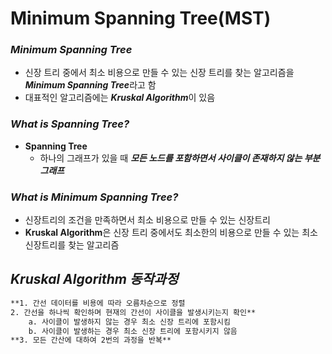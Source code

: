 # Minimum Spanning Tree(MST)

### ***Minimum Spanning Tree***

- 신장 트리 중에서 최소 비용으로 만들 수 있는 신장 트리를 찾는 알고리즘을 ***Minimum Spanning Tree***라고 함
- 대표적인 알고리즘에는 ***Kruskal Algorithm***이 있음

### ***What is Spanning Tree?***

- **Spanning Tree**
    - 하나의 그래프가 있을 때 ***모든 노드를 포함하면서 사이클이 존재하지 않는 부분 그래프***

### ***What is Minimum Spanning Tree?***

- 신장트리의 조건을 만족하면서 최소 비용으로 만들 수 있는 신장트리
- **Kruskal Algorithm**은 신장 트리 중에서도 최소한의 비용으로 만들 수 있는 최소 신장트리를 찾는 알고리즘

## *Kruskal Algorithm 동작과정*

```html
**1. 간선 데이터를 비용에 따라 오름차순으로 정렬
2. 간선을 하나씩 확인하며 현재의 간선이 사이클을 발생시키는지 확인**
	a. 사이클이 발생하지 않는 경우 최소 신장 트리에 포함시킴
	b. 사이클이 발생하는 경우 최소 신장 트리에 포함시키지 않음
**3. 모든 간산에 대하여 2번의 과정을 반복**
```